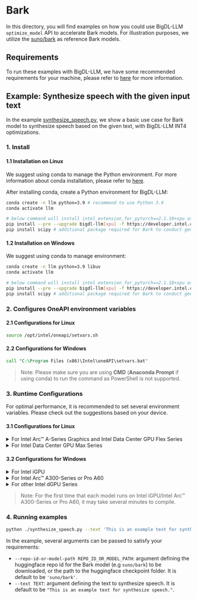 # Bark
In this directory, you will find examples on how you could use BigDL-LLM `optimize_model` API to accelerate Bark models. For illustration purposes, we utilize the [suno/bark](https://huggingface.co/suno/bark) as reference Bark models.

## Requirements
To run these examples with BigDL-LLM, we have some recommended requirements for your machine, please refer to [here](../README.md#recommended-requirements) for more information.

## Example: Synthesize speech with the given input text
In the example [synthesize_speech.py](./synthesize_speech.py), we show a basic use case for Bark model to synthesize speech based on the given text, with BigDL-LLM INT4 optimizations.
### 1. Install
#### 1.1 Installation on Linux
We suggest using conda to manage the Python environment. For more information about conda installation, please refer to [here](https://docs.conda.io/en/latest/miniconda.html#).

After installing conda, create a Python environment for BigDL-LLM:
```bash
conda create -n llm python=3.9 # recommend to use Python 3.9
conda activate llm

# below command will install intel_extension_for_pytorch==2.1.10+xpu as default
pip install --pre --upgrade bigdl-llm[xpu] -f https://developer.intel.com/ipex-whl-stable-xpu
pip install scipy # additional package required for Bark to conduct generation
```

#### 1.2 Installation on Windows
We suggest using conda to manage environment:
```bash
conda create -n llm python=3.9 libuv
conda activate llm

# below command will install intel_extension_for_pytorch==2.1.10+xpu as default
pip install --pre --upgrade bigdl-llm[xpu] -f https://developer.intel.com/ipex-whl-stable-xpu
pip install scipy # additional package required for Bark to conduct generation
```

### 2. Configures OneAPI environment variables
#### 2.1 Configurations for Linux
```bash
source /opt/intel/oneapi/setvars.sh
```

#### 2.2 Configurations for Windows
```cmd
call "C:\Program Files (x86)\Intel\oneAPI\setvars.bat"
```
> Note: Please make sure you are using **CMD** (**Anaconda Prompt** if using conda) to run the command as PowerShell is not supported.
### 3. Runtime Configurations
For optimal performance, it is recommended to set several environment variables. Please check out the suggestions based on your device.
#### 3.1 Configurations for Linux
<details>

<summary>For Intel Arc™ A-Series Graphics and Intel Data Center GPU Flex Series</summary>

```bash
export USE_XETLA=OFF
export SYCL_PI_LEVEL_ZERO_USE_IMMEDIATE_COMMANDLISTS=1
```

</details>

<details>

<summary>For Intel Data Center GPU Max Series</summary>

```bash
export LD_PRELOAD=${LD_PRELOAD}:${CONDA_PREFIX}/lib/libtcmalloc.so
export SYCL_PI_LEVEL_ZERO_USE_IMMEDIATE_COMMANDLISTS=1
export ENABLE_SDP_FUSION=1
```
> Note: Please note that `libtcmalloc.so` can be installed by `conda install -c conda-forge -y gperftools=2.10`.
</details>

#### 3.2 Configurations for Windows
<details>

<summary>For Intel iGPU</summary>

```cmd
set SYCL_CACHE_PERSISTENT=1
set BIGDL_LLM_XMX_DISABLED=1
```

</details>

<details>

<summary>For Intel Arc™ A300-Series or Pro A60</summary>

```cmd
set SYCL_CACHE_PERSISTENT=1
```

</details>

<details>

<summary>For other Intel dGPU Series</summary>

There is no need to set further environment variables.

</details>

> Note: For the first time that each model runs on Intel iGPU/Intel Arc™ A300-Series or Pro A60, it may take several minutes to compile.
### 4. Running examples

```bash
python ./synthesize_speech.py --text 'This is an example text for synthesize speech.'
```

In the example, several arguments can be passed to satisfy your requirements:

- `--repo-id-or-model-path REPO_ID_OR_MODEL_PATH`: argument defining the huggingface repo id for the Bark model (e.g `suno/bark`) to be downloaded, or the path to the huggingface checkpoint folder. It is default to be `'suno/bark'`.
- `--text TEXT`: argument defining the text to synthesize speech. It is default to be `"This is an example text for synthesize speech."`.
